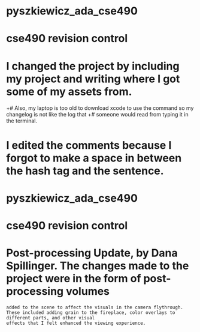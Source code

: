 # pyszkiewicz_ada_cse490
# cse490 revision control

# I changed the project by including my project and writing where I got some of my assets from. 
+# Also, my laptop is too old to download xcode to use the command so my changelog is not like the log that 
+# someone would read from typing it in the terminal. 
# I edited the comments because I forgot to make a space in between the hash tag and the sentence.

# pyszkiewicz_ada_cse490
# cse490 revision control

# Post-processing Update, by Dana Spillinger. The changes made to the project were in the form of post-processing volumes
	added to the scene to affect the visuals in the camera flythrough. These included adding grain to the fireplace, color overlays to different parts, and other visual
	effects that I felt enhanced the viewing experience. 